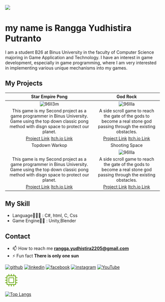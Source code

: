 ![](https://github.com/user-attachments/assets/806c7bd6-478a-4882-b3cb-d09466ada8f6)

# my name is Rangga Yudhistira Putranto
I am a student B26 at Binus University in the faculty of Computer Science majoring in Game Application and Technology. I have an interest in game development, especially in game programming, where I am very interested in implementing various unique mechanisms into my games.

## My Projects

| Star Empire Pong | God Rock |
|:---------------:|:-----------------:|
|![96ll3m](https://github.com/user-attachments/assets/eb4f9ebc-57ac-4270-8474-6f4ba8d28d37)|![96llla](https://github.com/user-attachments/assets/f3c35997-f1b9-4c63-9fec-62a399a3e3dd)|
| This game is my Second project as a game programmer in Binus University. Game using the top down classic pong method with disgn space to protect our planet. | A side scroll game to reach the gate of the gods to become a real stone god passing through the existing obstacles. |
|[Project Link](https://github.com/Rangga2205/ProjekPongStarBattleShip) [Itch.io Link](https://ranggayupis.itch.io/empire-pong)|[Project Link](https://github.com/Rangga2205/ProjeckSideScroll_2D_God_Rock) [Itch.io Link](https://ranggayupis.itch.io/god-rock-1) |
| Topdown Warkop | Shooting Space |
||![96llla](https://github.com/user-attachments/assets/f3c35997-f1b9-4c63-9fec-62a399a3e3dd)|
| This game is my Second project as a game programmer in Binus University. Game using the top down classic pong method with disgn space to protect our planet. | A side scroll game to reach the gate of the gods to become a real stone god passing through the existing obstacles. |
|[Project Link](link) [Itch.io Link](link)|[Project Link](link) [Itch.io Link](link) |

## My Skill
- Language🕵🏼‍♀️     : C#, html, C, Css
- Game Engine✍🏼  : Unity,Blender
  
## Contact
- 📫 How to reach me **rangga.yudhistira2205@gmail.com**
- ⚡ Fun fact **There is only one sun**
  
[<img src='https://cdn.jsdelivr.net/npm/simple-icons@3.0.1/icons/github.svg' alt='github' height='40'>](https://github.com/Rangga2205)  [<img src='https://cdn.jsdelivr.net/npm/simple-icons@3.0.1/icons/linkedin.svg' alt='linkedin' height='40'>](https://www.linkedin.com/in/rangga-yudhistira-a19683253/)  [<img src='https://cdn.jsdelivr.net/npm/simple-icons@3.0.1/icons/facebook.svg' alt='facebook' height='40'>](https://www.facebook.com/rangga.yudhistira.33886/)  [<img src='https://cdn.jsdelivr.net/npm/simple-icons@3.0.1/icons/instagram.svg' alt='instagram' height='40'>](https://www.instagram.com/r_yudpis/)  [<img src='https://cdn.jsdelivr.net/npm/simple-icons@3.0.1/icons/youtube.svg' alt='YouTube' height='40'>](https://www.youtube.com/channel/ranggayudhistira4788)  

<a href='https://docs.github.com/en/developers'><img src='https://raw.githubusercontent.com/acervenky/animated-github-badges/master/assets/devbadge.gif' width='40' height='40'></a> 

[![Top Langs](https://github-readme-stats.vercel.app/api/top-langs/?username=Rangga2205)](https://github.com/anuraghazra/github-readme-stats)



